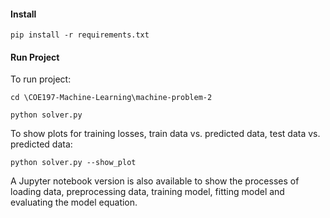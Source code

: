 #### Install
`pip install -r requirements.txt`

#### Run Project
To run project:

`cd \COE197-Machine-Learning\machine-problem-2`

`python solver.py`

To show plots for training losses, train data vs. predicted data, test data vs. predicted data:

 `python solver.py --show_plot`
 
 A Jupyter notebook version is also available to show the processes of loading data, preprocessing data, training model, fitting model and evaluating the model equation.
